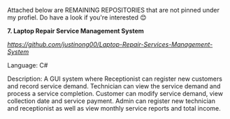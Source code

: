 Attached below are REMAINING REPOSITORIES that are not pinned under my profiel. Do have a look if you're interested 😊


**7. Laptop Repair Service Management System**

_https://github.com/justinong00/Laptop-Repair-Services-Management-System_

Language: C#

Description: A GUI system where Receptionist can register new customers and record service demand. Technician can view the service demand and process a service completion. Customer can modify service demand, view collection date and service payment. Admin can register new technician and receptionist as well as view monthly service reports and total income.


